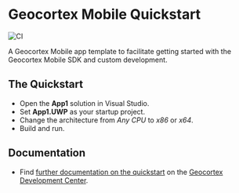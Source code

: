 # Geocortex Mobile Quickstart

![CI](https://github.com/geocortex/vertigis-mobile-quickstart/workflows/CI/badge.svg)

A Geocortex Mobile app template to facilitate getting started with the Geocortex Mobile SDK and custom development.

## The Quickstart

-   Open the **App1** solution in Visual Studio.
-   Set **App1.UWP** as your startup project.
-   Change the architecture from _Any CPU_ to _x86_ or _x64_.
-   Build and run.

## Documentation

-   Find [further documentation on the quickstart](https://developers.geocortex.com/docs/mobile/sdk-quick-start/) on the [Geocortex Development Center](https://developers.geocortex.com/docs/mobile/overview).

